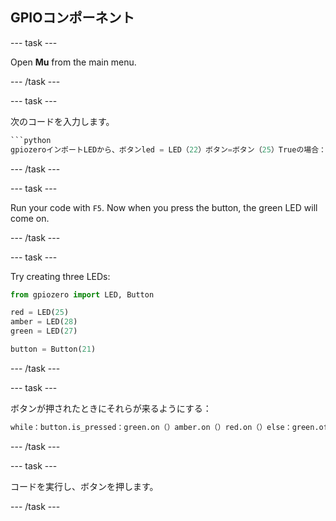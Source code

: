 ## GPIOコンポーネント

\--- task \---

Open **Mu** from the main menu.

\--- /task \---

\--- task \---

次のコードを入力します。

```python
```python
gpiozeroインポートLEDから、ボタンled = LED（22）ボタン=ボタン（25）Trueの場合：button.is_pressed：led.on（）else：led.off（）
```

\--- /task \---

\--- task \---

Run your code with `F5`. Now when you press the button, the green LED will come on.

\--- /task \---

\--- task \---

Try creating three LEDs:

```python
from gpiozero import LED, Button

red = LED(25)
amber = LED(28)
green = LED(27)

button = Button(21)
```

\--- /task \---

\--- task \---

ボタンが押されたときにそれらが来るようにする：

```python
while：button.is_pressed：green.on（）amber.on（）red.on（）else：green.off（）amber.off（）red.off（）
```

\--- /task \---

\--- task \---

コードを実行し、ボタンを押します。

\--- /task \---
